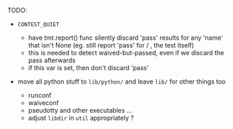 
TODO:

- `CONTEST_QUIET`
   - have tmt.report() func silently discard 'pass' results for any 'name'
     that isn't None (eg. still report 'pass' for / , the test itself)
    - this is needed to detect waived-but-passed, even if we discard
      the pass afterwards
   - if this var is set, then don't discard 'pass'


- move all python stuff to `lib/python/` and leave `lib/` for other things too
  - runconf
  - waiveconf
  - pseudotty and other executables
  ...
  - adjust `libdir` in `util` appropriately ?
